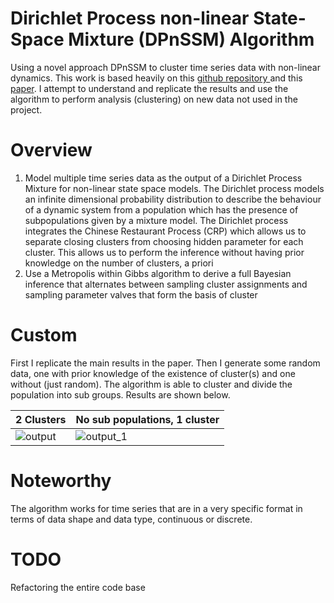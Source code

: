 # Dirichlet Process non-linear State-Space Mixture (DPnSSM) Algorithm

Using a novel approach DPnSSM to cluster time series data with non-linear dynamics. This work is based heavily on this [github repository ](https://github.com/ds2p/state-space-mixture) and this [paper](http://proceedings.mlr.press/v89/lin19b.html). I attempt to understand and replicate the results and use the algorithm to perform analysis (clustering) on new data not used in the project.

# Overview
1. Model multiple time series data as the output of a Dirichlet Process Mixture for non-linear state space models. The Dirichlet process models an infinite dimensional probability distribution to describe the behaviour of a dynamic system from a population which has the presence of subpopulations given by a mixture model. The Dirichlet process integrates the Chinese Restaurant Process (CRP) which allows us to separate closing clusters from choosing hidden parameter for each cluster. This allows us to perform the inference without having prior knowledge on the number of clusters, a priori<br>
2. Use a Metropolis within Gibbs algorithm to derive a full Bayesian inference that alternates between sampling cluster assignments and sampling parameter valves that form the basis of cluster <br>

# Custom

First I replicate the main results in the paper. Then I generate some random data, one with prior knowledge of the existence of cluster(s) and one without (just random). The algorithm is able to cluster and divide the population into sub groups. Results are shown below.

 2 Clusters                            | No sub populations, 1 cluster                
----------------------------------- | ----------------------------------- 
![output](https://github.com/cyrilakafia/clustering-time-series/assets/79414187/b5407eef-4315-4210-9ac5-7844d623e77a) | ![output_1](https://github.com/cyrilakafia/clustering-time-series/assets/79414187/27ff9e21-6988-40ed-964e-e8c5c470323d) 

# Noteworthy

The algorithm works for time series that are in a very specific format in terms of data shape and data type, continuous or discrete.

# TODO
Refactoring the entire code base

